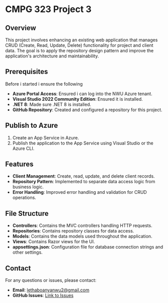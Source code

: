 # CMPG 323 Project 3

## Overview

This project involves enhancing an existing web application that manages CRUD (Create, Read, Update, Delete) functionality for project and client data. The goal is to apply the repository design pattern and improve the application's architecture and maintainability.

## Prerequisites

Before i started i ensure the following

- **Azure Portal Access**: Ensured i can log into the NWU Azure tenant.
- **Visual Studio 2022 Community Edition**: Ensured it is installed.
- **.NET 8**: Made sure .NET 8 is installed.
- **GitHub Repository**: Created and configured a repository for this project.

## Publish to Azure

1. Create an App Service in Azure.
2. Publish the application to the App Service using Visual Studio or the Azure CLI.

## Features

- **Client Management**: Create, read, update, and delete client records.
- **Repository Pattern**: Implemented to separate data access logic from business logic.
- **Error Handling**: Improved error handling and validation for CRUD operations.

## File Structure

- **Controllers**: Contains the MVC controllers handling HTTP requests.
- **Repositories**: Contains repository classes for data access.
- **Models**: Contains the data models used throughout the application.
- **Views**: Contains Razor views for the UI.
- **appsettings.json**: Configuration file for database connection strings and other settings.

## Contact

For any questions or issues, please contact:

- **Email**: lethaboanyanwu2@gmail.com
- **GitHub Issues**: [Link to Issues](https://github.com/Lethabo-A)
